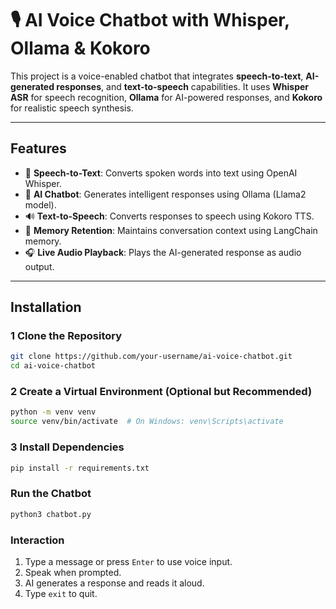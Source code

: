 # 🎙️ AI Voice Chatbot with Whisper, Ollama & Kokoro

This project is a voice-enabled chatbot that integrates **speech-to-text**, **AI-generated responses**, and **text-to-speech** capabilities. It uses **Whisper ASR** for speech recognition, **Ollama** for AI-powered responses, and **Kokoro** for realistic speech synthesis.

---

##  Features
- 🎤 **Speech-to-Text**: Converts spoken words into text using OpenAI Whisper.
- 🤖 **AI Chatbot**: Generates intelligent responses using Ollama (Llama2 model).
- 🔊 **Text-to-Speech**: Converts responses to speech using Kokoro TTS.
- 💾 **Memory Retention**: Maintains conversation context using LangChain memory.
- 🎧 **Live Audio Playback**: Plays the AI-generated response as audio output.

---

## Installation

### 1 **Clone the Repository**
```bash
git clone https://github.com/your-username/ai-voice-chatbot.git
cd ai-voice-chatbot
```

### 2️ **Create a Virtual Environment (Optional but Recommended)**
```bash
python -m venv venv
source venv/bin/activate  # On Windows: venv\Scripts\activate
```

### 3️ **Install Dependencies**
```bash
pip install -r requirements.txt
```

###  **Run the Chatbot**
```bash
python3 chatbot.py
```

###  **Interaction**
1. Type a message or press `Enter` to use voice input.
2. Speak when prompted.
3. AI generates a response and reads it aloud.
4. Type `exit` to quit.

